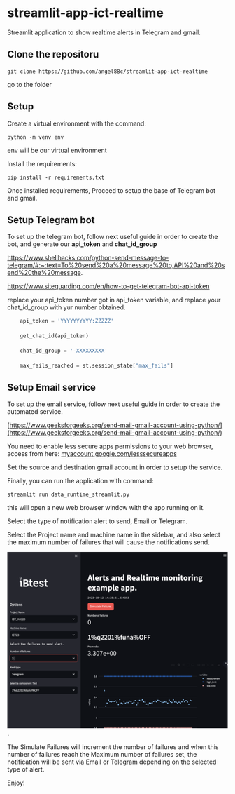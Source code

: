 # streamlit-app-ict-realtime
Streamlit application to show realtime alerts in Telegram and gmail.

## Clone the repositoru

````
git clone https://github.com/angel88c/streamlit-app-ict-realtime
````

go to the folder

## Setup

Create a virtual environment with the command:

```
python -m venv env
```
env will be our virtual environment

Install the requirements:

```
pip install -r requirements.txt
```

Once installed requirements, Proceed to setup the base of Telegram bot and gmail.

## Setup Telegram bot
To set up the telegram bot, follow next useful guide in order to create the bot, and generate our **api_token** and **chat_id_group**

https://www.shellhacks.com/python-send-message-to-telegram/#:~:text=To%20send%20a%20message%20to,API%20and%20send%20the%20message.

https://www.siteguarding.com/en/how-to-get-telegram-bot-api-token

replace your api_token number got in api_token variable, and replace your chat_id_group with yur number obtained. 

```python
    api_token = 'YYYYYYYYYY:ZZZZZ'
        
    get_chat_id(api_token)
        
    chat_id_group = '-XXXXXXXXX'
        
    max_fails_reached = st.session_state["max_fails"] 
```

## Setup Email service
To set up the email service, follow next useful guide in order to create the automated service.

[https://www.geeksforgeeks.org/send-mail-gmail-account-using-python/](https://www.geeksforgeeks.org/send-mail-gmail-account-using-python/)


You need to enable less secure apps permissions to your web browser, access from here: [myaccount.google.com/lesssecureapps](myaccount.google.com/lesssecureapps)


Set the source and destination gmail account in order to setup the service.


Finally, you can run the application with command: 

```
streamlit run data_runtime_streamlit.py
```

this will open a new web browser window with the app running on it.

Select the type of notification alert to send, Email or Telegram.

Select the Project name and machine name in the sidebar, and also select the maximum number of failures that will cause the notifications send.

![streamlit_runtime_app](/assets/streamlit_realtime_app.png "App running").


The Simulate Failures will increment the number of failures and when this number of failures reach the Maximum number of failures set, the notification will be sent via Email or Telegram depending on the selected type of alert.

Enjoy!
